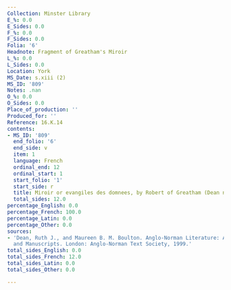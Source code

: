 ```yaml
---
Collection: Minster Library
E_%: 0.0
E_Sides: 0.0
F_%: 0.0
F_Sides: 0.0
Folia: '6'
Headnote: Fragment of Greatham's Miroir
L_%: 0.0
L_Sides: 0.0
Location: York
MS_Date: s.xiii (2)
MS_ID: '809'
Notes: .nan
O_%: 0.0
O_Sides: 0.0
Place_of_production: ''
Produced_for: ''
Reference: 16.K.14
contents:
- MS_ID: '809'
  end_folio: '6'
  end_side: v
  item: 1
  language: French
  ordinal_end: 12
  ordinal_start: 1
  start_folio: '1'
  start_side: r
  title: Miroir or evangiles des domnees, by Robert of Greatham (Dean no. 589)
  total_sides: 12.0
percentage_English: 0.0
percentage_French: 100.0
percentage_Latin: 0.0
percentage_Other: 0.0
sources:
- 'Dean, Ruth J., and Maureen B. M. Boulton. Anglo-Norman Literature: A Guide to Texts
  and Manuscripts. London: Anglo-Norman Text Society, 1999.'
total_sides_English: 0.0
total_sides_French: 12.0
total_sides_Latin: 0.0
total_sides_Other: 0.0

---
```

